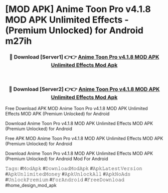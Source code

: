 # [MOD APK] Anime Toon Pro v4.1.8 MOD APK Unlimited Effects - (Premium Unlocked) for Android m27ih



<div align="center">
<h3>🔴 Download [Server1] 👉👉 <a href="https://momento.my/?title=Anime_Toon_Pro_v4.1.8_MOD_APK_Unlimited_Effects">Anime Toon Pro v4.1.8 MOD APK Unlimited Effects Mod Apk</a></h3><br>

<h3>🔴 Download [Server2] 👉👉 <a href="https://momento.my/?title=Anime_Toon_Pro_v4.1.8_MOD_APK_Unlimited_Effects">Anime Toon Pro v4.1.8 MOD APK Unlimited Effects Mod Apk</a></h3>
</div>



Free Download APK MOD Anime Toon Pro v4.1.8 MOD APK Unlimited Effects MOD APK (Premium Unlocked) for Android

Download Anime Toon Pro v4.1.8 MOD APK Unlimited Effects MOD APK (Premium Unlocked) for Android

Free APK MOD Anime Toon Pro v4.1.8 MOD APK Unlimited Effects MOD APK (Premium Unlocked) for Android

Download Anime Toon Pro v4.1.8 MOD APK Unlimited Effects MOD APK (Premium Unlocked) for Android Mod For Android

𝚃𝚊𝚐𝚜: #𝙼𝚘𝚍𝙰𝚙𝚔 #𝙳𝚘𝚠𝚗𝚕𝚘𝚊𝚍𝙼𝚘𝚍𝙰𝚙𝚔 #𝙰𝚙𝚔𝙻𝚊𝚝𝚎𝚜𝚝𝚅𝚎𝚛𝚜𝚒𝚘𝚗 #𝙰𝚙𝚔𝚄𝚗𝚕𝚒𝚖𝚒𝚝𝚎𝚍𝙼𝚘𝚗𝚎𝚢 #𝙰𝚙𝚔𝚄𝚗𝚕𝚘𝚌𝚔𝙰𝚕𝚕 #𝙰𝚙𝚔𝙽𝚘𝙰𝚍𝚜 #𝚄𝚗𝚕𝚘𝚌𝚔𝙿𝚛𝚎𝚖𝚒𝚞𝚖 #𝙵𝚘𝚛𝙰𝚗𝚍𝚛𝚘𝚒𝚍 #𝙵𝚛𝚎𝚎𝙳𝚘𝚠𝚗𝚕𝚘𝚊𝚍 #home_design_mod_apk
